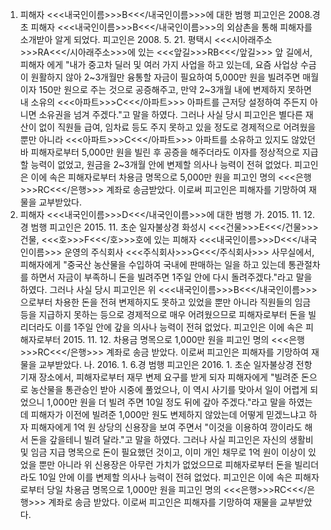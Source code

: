 1. 피해자 <<<내국인이름>>>B<<</내국인이름>>>에 대한 범행
피고인은 2008.경 초 피해자 <<<내국인이름>>>B<<</내국인이름>>>의 외삼촌을 통해 피해자를 소개받아 알게 되었다.
피고인은 2008. 5. 21. 평택시 <<<시아래주소>>>RA<<</시아래주소>>>에 있는 <<<앞길>>>RB<<</앞길>>> 앞 길에서, 피해자 에게 "내가 중고차 딜러 및 여러 가지 사업을 하고 있는데, 요즘 사업상 수금이 원활하지 않아 2~3개월만 융통할 자금이 필요하여 5,000만 원을 빌려주면 매월 이자 150만 원으로 주는 것으로 공증해주고, 만약 2~3개월 내에 변제하지 못하면 내 소유의 <<<아파트>>>C<<</아파트>>> 아파트를 근저당 설정하여 주든지 아니면 소유권을 넘겨 주겠다."고 말을 하였다.
그러나 사실 당시 피고인은 별다른 재산이 없이 직원들 급여, 임차료 등도 주지 못하고 있을 정도로 경제적으로 어려웠을 뿐만 아니라 <<<아파트>>>C<<</아파트>>> 아파트를 소유하고 있지도 않았던바 피해자로부터 5,000만 원을 빌린 후 공증을 해주더라도 이자를 정상적으로 지급할 능력이 없었고, 원금을 2~3개월 안에 변제할 의사나 능력이 전혀 없었다. 피고인은 이에 속은 피해자로부터 차용금 명목으로 5,000만 원을 피고인 명의 <<<은행>>>RC<<</은행>>> 계좌로 송금받았다.
이로써 피고인은 피해자를 기망하여 재물을 교부받았다.
2. 피해자 <<<내국인이름>>>D<<</내국인이름>>>에 대한 범행
가. 2015. 11. 12.경 범행
피고인은 2015. 11. 초순 일자불상경 화성시 <<<건물>>>E<<</건물>>>건물, <<<호>>>F<<</호>>>호에 있는 피해자 <<<내국인이름>>>D<<</내국인이름>>> 운영의 주식회사 <<<주식회사>>>G<<</주식회사>>> 사무실에서, 피해자에게 "중국산 농산물을 수입하여 국내에 판매하는 일을 하고 있는데 통관절차를 하면서 자금이 부족하니 돈을 빌려주면 1주일 안에 다시 돌려주겠다."라고 말을 하였다.
그러나 사실 당시 피고인은 위 <<<내국인이름>>>B<<</내국인이름>>>으로부터 차용한 돈을 전혀 변제하지도 못하고 있었을 뿐만 아니라 직원들의 임금 등을 지급하지 못하는 등으로 경제적으로 매우 어려웠으므로 피해자로부터 돈을 빌리더라도 이를 1주일 안에 갚을 의사나 능력이 전혀 없었다. 피고인은 이에 속은 피해자로부터 2015. 11. 12. 차용금 명목으로 1,000만 원을 피고인 명의 <<<은행>>>RC<<</은행>>> 계좌로 송금 받았다.
이로써 피고인은 피해자를 기망하여 재물을 교부받았다.
나. 2016. 1. 6.경 범행
피고인은 2016. 1. 초순 일자불상경 전항 기재 장소에서, 피해자로부터 재무 변제 요구를 받게 되자 피해자에게 "빌려준 돈으로 농산물을 통관승인 받아 시중에 풀었으나, 이 역시 사기를 맞아서 일이 어렵게 되었으니 1,000만 원을 더 빌려 주면 10일 정도 뒤에 갚아 주겠다."라고 말을 하였는데 피해자가 이전에 빌려준 1,000만 원도 변제하지 않았는데 어떻게 믿겠느냐고 하자 피해자에게 1억 원 상당의 신용장을 보여 주면서 "이것을 이용하여 깡이라도 해서 돈을 갚을테니 빌려 달라."고 말을 하였다.
그러나 사실 피고인은 자신의 생활비 및 임금 지급 명목으로 돈이 필요했던 것이고, 이미 개인 채무로 1억 원이 이상이 있었을 뿐만 아니라 위 신용장은 아무런 가치가 없었으므로 피해자로부터 돈을 빌리더라도 10일 안에 이를 변제할 의사나 능력이 전혀 없었다. 피고인은 이에 속은 피해자로부터 당일 차용금 명목으로 1,000만 원을 피고인 명의 <<<은행>>>RC<<</은행>>> 계좌로 송금 받았다.
이로써 피고인은 피해자를 기망하여 재물을 교부받았다.